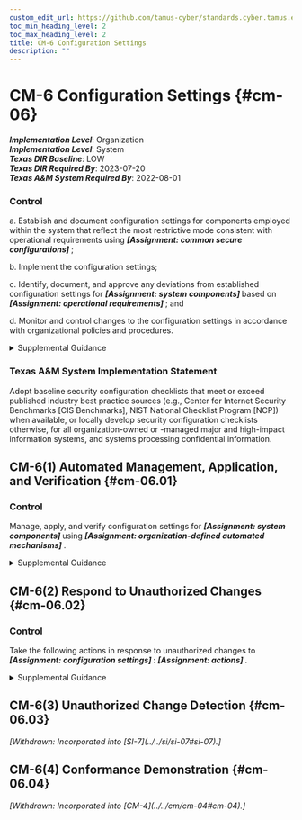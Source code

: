 ```yaml
---
custom_edit_url: https://github.com/tamus-cyber/standards.cyber.tamus.edu/tree/main/static/content/tamus.edu/TAMUS_profile.xml
toc_min_heading_level: 2
toc_max_heading_level: 2
title: CM-6 Configuration Settings
description: ""
---
```


# CM-6 Configuration Settings {#cm-06}

_**Implementation Level**_: Organization\
_**Implementation Level**_: System\
_**Texas DIR Baseline**_: LOW\
_**Texas DIR Required By**_: 2023-07-20\
_**Texas A&M System Required By**_: 2022-08-01

### Control

a. Establish and document configuration settings for components employed within the system that reflect the most restrictive mode consistent with operational requirements using <strong> <em>[Assignment: common secure configurations]</em> </strong>;

b. Implement the configuration settings;

c. Identify, document, and approve any deviations from established configuration settings for <strong> <em>[Assignment: system components]</em> </strong> based on <strong> <em>[Assignment: operational requirements]</em> </strong> ; and

d. Monitor and control changes to the configuration settings in accordance with organizational policies and procedures.

<details>
  <summary>Supplemental Guidance</summary>

Configuration settings are the parameters that can be changed in the hardware, software, or firmware components of the system that affect the security and privacy posture or functionality of the system. Information technology products for which configuration settings can be defined include mainframe computers, servers, workstations, operating systems, mobile devices, input/output devices, protocols, and applications. Parameters that impact the security posture of systems include registry settings; account, file, or directory permission settings; and settings for functions, protocols, ports, services, and remote connections. Privacy parameters are parameters impacting the privacy posture of systems, including the parameters required to satisfy other privacy controls. Privacy parameters include settings for access controls, data processing preferences, and processing and retention permissions. Organizations establish organization-wide configuration settings and subsequently derive specific configuration settings for systems. The established settings become part of the configuration baseline for the system.

</details>

### Texas A&M System Implementation Statement

Adopt baseline security configuration checklists that meet or exceed published industry best practice sources (e.g., Center for Internet Security Benchmarks [CIS Benchmarks], NIST National Checklist Program [NCP]) when available, or locally develop security configuration checklists otherwise, for all organization-owned or -managed major and high-impact information systems, and systems processing confidential information.

## CM-6(1) Automated Management, Application, and Verification {#cm-06.01}

### Control

Manage, apply, and verify configuration settings for <strong> <em>[Assignment: system components]</em> </strong> using <strong> <em>[Assignment: organization-defined automated mechanisms]</em> </strong>.

<details>
  <summary>Supplemental Guidance</summary>

Automated tools (e.g., hardening tools, baseline configuration tools) can improve the accuracy, consistency, and availability of configuration settings information. Automation can also provide data aggregation and data correlation capabilities, alerting mechanisms, and dashboards to support risk-based decision-making within the organization.

</details>

## CM-6(2) Respond to Unauthorized Changes {#cm-06.02}

### Control

Take the following actions in response to unauthorized changes to <strong> <em>[Assignment: configuration settings]</em> </strong>: <strong> <em>[Assignment: actions]</em> </strong>.

<details>
  <summary>Supplemental Guidance</summary>

Responses to unauthorized changes to configuration settings include alerting designated organizational personnel, restoring established configuration settings, or—in extreme cases—halting affected system processing.

</details>

## CM-6(3) Unauthorized Change Detection {#cm-06.03}

<prop xmlns="http://csrc.nist.gov/ns/oscal/1.0" name="status" value="withdrawn">
               <em>[Withdrawn: Incorporated into [SI-7](../../si/si-07#si-07).]</em>
            </prop>
            

## CM-6(4) Conformance Demonstration {#cm-06.04}

<prop xmlns="http://csrc.nist.gov/ns/oscal/1.0" name="status" value="withdrawn">
               <em>[Withdrawn: Incorporated into [CM-4](../../cm/cm-04#cm-04).]</em>
            </prop>
            

